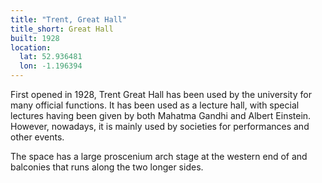 ```yaml
---
title: "Trent, Great Hall"
title_short: Great Hall
built: 1928
location:
  lat: 52.936481
  lon: -1.196394
---
```


First opened in 1928, Trent Great Hall has been used by the university for many official functions. It has been used as a lecture hall, with special lectures having been given by both Mahatma Gandhi and Albert Einstein. However, nowadays, it is mainly used by societies for performances and other events.

The space has a large proscenium arch stage at the western end of and balconies that runs along the two longer sides.
